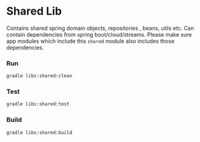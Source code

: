 Shared Lib
==========
Contains shared spring domain objects, repositories , beans, utils etc.
Can contain dependencies from spring boot/cloud/streams.
Please make sure app modules which include this `shared` module also includes those dependencies.

### Run
```bash
gradle libs:shared:clean
```
### Test
```bash
gradle libs:shared:test
```
### Build
```bash
gradle libs:shared:build
```
